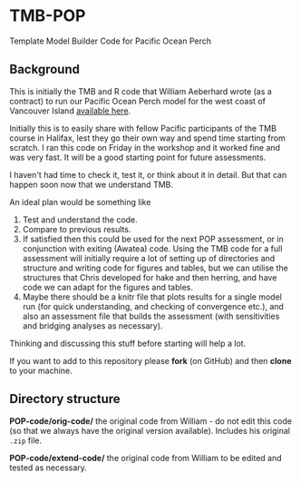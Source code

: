 # TMB-POP
Template Model Builder Code for Pacific Ocean Perch

## Background

This is initially the TMB and R code that William Aeberhard wrote (as a contract) to run our Pacific Ocean Perch model for the west coast of Vancouver Island [available here](http://www.dfo-mpo.gc.ca/Csas-sccs/publications/resdocs-docrech/2013/2013_093-eng.pdf). 

Initially this is to easily share with fellow Pacific participants of the TMB course in Halifax, lest they go their own way and spend time starting from scratch. I ran this code on Friday in the workshop and it worked fine and was very fast. It will be a good starting point for future assessments.

I haven't had time to check it, test it, or think about it in detail. But that can happen soon now that we understand TMB.

An ideal plan would be something like

1. Test and understand the code.
1. Compare to previous results.
1. If satisfied then this could be used for the next POP assessment, or in conjunction with exiting (Awatea) code. Using the TMB code for a full assessment will initially require a lot of setting up of directories and structure and writing code for figures and tables, but we can utilise the structures that Chris developed for hake and then herring, and have code we can adapt for the figures and tables.
1. Maybe there should be a knitr file that plots results for a single model run (for quick understanding, and checking of convergence etc.), and also an assessment file that builds the assessment (with sensitivities and bridging analyses as necessary).

Thinking and discussing this stuff before starting will help a lot. 

If you want to add to this repository please **fork** (on GitHub) and then **clone** to your machine.

## Directory structure

**POP-code/orig-code/** the original code from William - do not edit this code (so that we always have the original version available). Includes his original ```.zip``` file.

**POP-code/extend-code/** the original code from William to be edited and tested as necessary.
